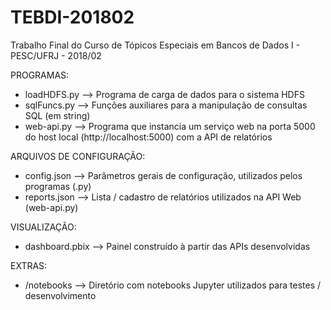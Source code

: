 # TEBDI-201802
Trabalho Final do Curso de Tópicos Especiais em Bancos de Dados I - PESC/UFRJ - 2018/02

PROGRAMAS:
- loadHDFS.py --> Programa de carga de dados para o sistema HDFS
- sqlFuncs.py --> Funções auxiliares para a manipulação de consultas SQL (em string)
- web-api.py --> Programa que instancia um serviço web na porta 5000 do host local (http://localhost:5000) com a API de relatórios

ARQUIVOS DE CONFIGURAÇÃO:
- config.json --> Parâmetros gerais de configuração, utilizados pelos programas (.py)
- reports.json --> Lista / cadastro de relatórios utilizados na API Web (web-api.py)

VISUALIZAÇÃO:
- dashboard.pbix --> Painel construído à partir das APIs desenvolvidas

EXTRAS:
- /notebooks --> Diretório com notebooks Jupyter utilizados para testes / desenvolvimento
